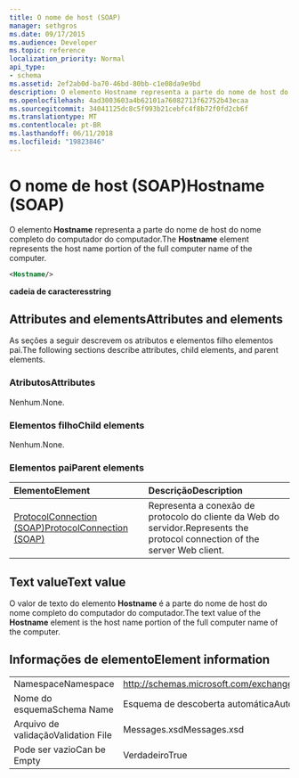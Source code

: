 ```yaml
---
title: O nome de host (SOAP)
manager: sethgros
ms.date: 09/17/2015
ms.audience: Developer
ms.topic: reference
localization_priority: Normal
api_type:
- schema
ms.assetid: 2ef2ab0d-ba70-46bd-80bb-c1e08da9e9bd
description: O elemento Hostname representa a parte do nome de host do nome completo do computador do computador.
ms.openlocfilehash: 4ad3003603a4b62101a76082713f62752b43ecaa
ms.sourcegitcommit: 34041125dc8c5f993b21cebfc4f8b72f0fd2cb6f
ms.translationtype: MT
ms.contentlocale: pt-BR
ms.lasthandoff: 06/11/2018
ms.locfileid: "19823846"
---
```

# <a name="hostname-soap"></a><span data-ttu-id="bfe6c-103">O nome de host (SOAP)</span><span class="sxs-lookup"><span data-stu-id="bfe6c-103">Hostname (SOAP)</span></span>

<span data-ttu-id="bfe6c-104">O elemento **Hostname** representa a parte do nome de host do nome completo do computador do computador.</span><span class="sxs-lookup"><span data-stu-id="bfe6c-104">The **Hostname** element represents the host name portion of the full computer name of the computer.</span></span> 
  
```XML
<Hostname/>
```

 <span data-ttu-id="bfe6c-105">**cadeia de caracteres**</span><span class="sxs-lookup"><span data-stu-id="bfe6c-105">**string**</span></span>
## <a name="attributes-and-elements"></a><span data-ttu-id="bfe6c-106">Attributes and elements</span><span class="sxs-lookup"><span data-stu-id="bfe6c-106">Attributes and elements</span></span>

<span data-ttu-id="bfe6c-107">As seções a seguir descrevem os atributos e elementos filho elementos pai.</span><span class="sxs-lookup"><span data-stu-id="bfe6c-107">The following sections describe attributes, child elements, and parent elements.</span></span>
  
### <a name="attributes"></a><span data-ttu-id="bfe6c-108">Atributos</span><span class="sxs-lookup"><span data-stu-id="bfe6c-108">Attributes</span></span>

<span data-ttu-id="bfe6c-109">Nenhum.</span><span class="sxs-lookup"><span data-stu-id="bfe6c-109">None.</span></span>
  
### <a name="child-elements"></a><span data-ttu-id="bfe6c-110">Elementos filho</span><span class="sxs-lookup"><span data-stu-id="bfe6c-110">Child elements</span></span>

<span data-ttu-id="bfe6c-111">Nenhum.</span><span class="sxs-lookup"><span data-stu-id="bfe6c-111">None.</span></span>
  
### <a name="parent-elements"></a><span data-ttu-id="bfe6c-112">Elementos pai</span><span class="sxs-lookup"><span data-stu-id="bfe6c-112">Parent elements</span></span>

|<span data-ttu-id="bfe6c-113">**Elemento**</span><span class="sxs-lookup"><span data-stu-id="bfe6c-113">**Element**</span></span>|<span data-ttu-id="bfe6c-114">**Descrição**</span><span class="sxs-lookup"><span data-stu-id="bfe6c-114">**Description**</span></span>|
|:-----|:-----|
|[<span data-ttu-id="bfe6c-115">ProtocolConnection (SOAP)</span><span class="sxs-lookup"><span data-stu-id="bfe6c-115">ProtocolConnection (SOAP)</span></span>](protocolconnection-soap.md) <br/> |<span data-ttu-id="bfe6c-116">Representa a conexão de protocolo do cliente da Web do servidor.</span><span class="sxs-lookup"><span data-stu-id="bfe6c-116">Represents the protocol connection of the server Web client.</span></span>  <br/> |
   
## <a name="text-value"></a><span data-ttu-id="bfe6c-117">Text value</span><span class="sxs-lookup"><span data-stu-id="bfe6c-117">Text value</span></span>

<span data-ttu-id="bfe6c-118">O valor de texto do elemento **Hostname** é a parte do nome de host do nome completo do computador do computador.</span><span class="sxs-lookup"><span data-stu-id="bfe6c-118">The text value of the **Hostname** element is the host name portion of the full computer name of the computer.</span></span> 
  
## <a name="element-information"></a><span data-ttu-id="bfe6c-119">Informações de elemento</span><span class="sxs-lookup"><span data-stu-id="bfe6c-119">Element information</span></span>

|||
|:-----|:-----|
|<span data-ttu-id="bfe6c-120">Namespace</span><span class="sxs-lookup"><span data-stu-id="bfe6c-120">Namespace</span></span>  <br/> |http://schemas.microsoft.com/exchange/2010/Autodiscover  <br/> |
|<span data-ttu-id="bfe6c-121">Nome do esquema</span><span class="sxs-lookup"><span data-stu-id="bfe6c-121">Schema Name</span></span>  <br/> |<span data-ttu-id="bfe6c-122">Esquema de descoberta automática</span><span class="sxs-lookup"><span data-stu-id="bfe6c-122">Autodiscover schema</span></span>  <br/> |
|<span data-ttu-id="bfe6c-123">Arquivo de validação</span><span class="sxs-lookup"><span data-stu-id="bfe6c-123">Validation File</span></span>  <br/> |<span data-ttu-id="bfe6c-124">Messages.xsd</span><span class="sxs-lookup"><span data-stu-id="bfe6c-124">Messages.xsd</span></span>  <br/> |
|<span data-ttu-id="bfe6c-125">Pode ser vazio</span><span class="sxs-lookup"><span data-stu-id="bfe6c-125">Can be Empty</span></span>  <br/> |<span data-ttu-id="bfe6c-126">Verdadeiro</span><span class="sxs-lookup"><span data-stu-id="bfe6c-126">True</span></span>  <br/> |
   

